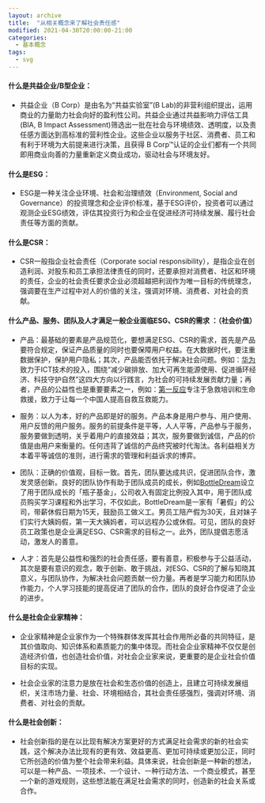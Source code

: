 ```yaml
---
layout: archive
title:  "从相关概念来了解社会责任感"
modified: 2021-04-30T20:00:00-21:00
categories: 
  - 基本概念
tags:
  - svg
---
```


#### 什么是共益企业/B型企业：

- 共益企业（B Corp）是由名为“共益实验室”(B Lab)的非营利组织提出，运用商业的力量助力社会向好的盈利性公司。共益企业通过共益影响力评估工具(BIA, B Impact Assessment)筛选出一批在社会与环境绩效、透明度，以及责任感方面达到高标准的营利性企业。这些企业以服务于社区、消费者、员工和有利于环境为大前提来进行决策，且获得 B Corp™认证的企业们都有一个共同即用商业向善的力量重新定义商业成功，驱动社会与环境友好。

#### 什么是ESG：

- ESG是一种关注企业环境、社会和治理绩效（Environment, Social and Governance）的投资理念和企业评价标准，基于ESG评价，投资者可以通过观测企业ESG绩效，评估其投资行为和企业在促进经济可持续发展、履行社会责任等方面的贡献。

#### 什么是CSR：

- CSR一般指企业社会责任（Corporate social responsibility），是指企业在创造利润、对股东和员工承担法律责任的同时，还要承担对消费者、社区和环境的责任，企业的社会责任要求企业必须超越把利润作为唯一目标的传统理念，强调要在生产过程中对人的价值的关注，强调对环境、消费者、对社会的贡献。

#### 什么产品、服务、团队及人才满足一般企业面临ESG、CSR的需求 ：（社会价值）

- 产品：最基础的要素是产品规范化，要想满足ESG、CSR的需求，首先是产品要符合规定，保证产品质量的同时也要保障用户权益。在大数据时代，要注重数据保护，保护用户隐私；其次，产品能否依托于解决社会问题。例如：[华为](https://www.huawei.com/minisite/tech4all/cn/)致力于ICT技术的投入，围绕“减少碳排放、加大可再生能源使用、促进循环经济、科技守护自然”这四大方向以行践言，为社会的可持续发展贡献力量；再者，产品的公益性也是重要要素之一，例如：[第一反应](https://www.youjiule.cn/)专注于急救培训和生命救援，致力于让每一个中国人提高自救互救能力。

- 服务：以人为本，好的产品即是好的服务。产品本身是用户参与、用户使用、用户反馈的用户服务。服务的前提条件是平等，人人平等，产品参与于服务，服务要做到透明，关乎着用户的直接效益；其次，服务要做到诚信，产品的价值是由用户来衡量的。任何违背了诚信的产品终究被时代淘汰。各利益相关方本着平等诚信的准则，进行需求的管理和利益诉求的博弈。

- 团队：正确的价值观，目标一致。首先，团队要达成共识，促进团队合作，激发灵感创新。良好的团队协作有助于团队成员的成长，例如[BottleDream](https://www.zhihu.com/question/65301518/answer/230440542)设立了用于团队成长的「瓶子基金」，公司收入有固定比例投入其中，用于团队成员购买学习课程和外出学习，不仅如此，BottleDream是一家有「暑假」的公司，带薪休假日期为15天，鼓励员工做义工。男员工陪产假为30天，且对妹子们实行大姨妈假，第一天大姨妈者，可以远程办公或休假。可见，团队的良好员工政策也是企业满足ESG、CSR需求的目标之一。此外，团队提倡志愿活动，激发人的善意。

- 人才：首先是公益性和强烈的社会责任感，要有善意，积极参与于公益活动，其次是要有意识的观念，敢于创新、敢于挑战，对ESG、CSR的了解与知晓其意义，与团队协作，为解决社会问题贡献一份力量。再者是学习能力和团队协作能力，个人学习技能的提高促进了团队的合作，团队的良好合作促进了企业的进步。

#### 什么是社会企业家精神：

- 企业家精神是企业家作为一个特殊群体发挥其社会作用所必备的共同特征，是其价值取向、知识体系和素质能力的集中体现。而社会企业家精神不仅仅是创造经济价值，也创造社会价值，对社会企业家来说，更重要的是企业社会价值目标的实现。

- 社会企业家的注意力是放在社会和生态价值的创造上，且建立可持续发展组织，关注市场力量、社会、环境相结合，其社会责任感强烈，强调对环境、消费者、对社会的贡献。

#### 什么是社会创新：

- 社会创新指的是在以比现有解决方案更好的方式满足社会需求的新的社会实践，这个解决办法比现有的更有效、效益更高、更加可持续或更加公正，同时它所创造的价值为整个社会带来利益。具体来说，社会创新是一种新的想法，可以是一种产品、一项技术、一个设计、一种行动方法、一个商业模式，甚至一个新的游戏规则，这些想法能在满足社会需求的同时，创造新的社会关系或合作。



